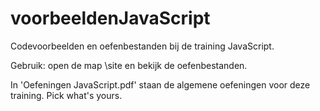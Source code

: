 voorbeeldenJavaScript
=====================

Codevoorbeelden en oefenbestanden bij de training JavaScript.

Gebruik: open de map \site en bekijk de oefenbestanden.

In 'Oefeningen JavaScript.pdf' staan de algemene oefeningen voor deze training. Pick what's yours.

